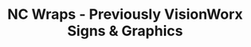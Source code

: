 ---
title: "NC Wraps - Previously VisionWorx Signs & Graphics"
url: /angier/nc-wraps-previously-visionworx-signs-and-graphics/
shop: car repair
---